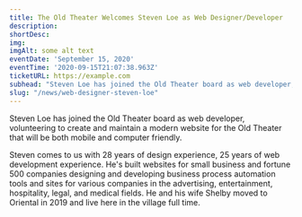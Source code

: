 ```yaml
---
title: The Old Theater Welcomes Steven Loe as Web Designer/Developer
description:  
shortDesc: 
img: 
imgAlt: some alt text
eventDate: 'September 15, 2020'
eventTime: '2020-09-15T21:07:38.963Z'
ticketURL: https://example.com
subhead: "Steven Loe has joined the Old Theater board as web developer, volunteering to create..."
slug: "/news/web-designer-steven-loe"
---
```


Steven Loe has joined the Old Theater board as web developer, volunteering to create and maintain a modern website for the Old Theater that will be both mobile and computer friendly.

Steven comes to us with 28 years of design experience, 25 years of web development experience. He's built websites for small business and fortune 500 companies designing and developing business process automation tools and sites for various companies in the advertising, entertainment, hospitality, legal, and medical fields. He and his wife Shelby moved to Oriental in 2019 and live here in the village full time.



<!-- 2 ways to include images 
![als](/_nuxt/assets/img/about/old_theater_seats.jpg)
![als](/images/volunteer/popcorn.jpg) -->
